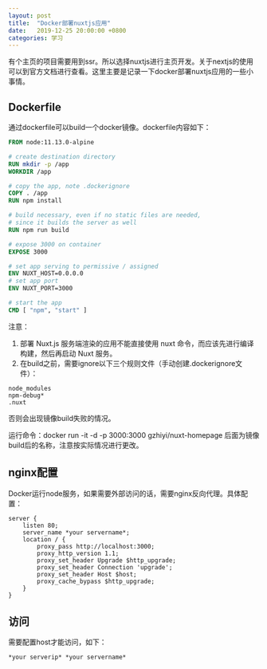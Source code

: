 ```yaml
---
layout: post
title:  "Docker部署nuxtjs应用"
date:   2019-12-25 20:00:00 +0800
categories: 学习
---
```


有个主页的项目需要用到ssr。所以选择nuxtjs进行主页开发。关于nextjs的使用可以到官方文档进行查看。这里主要是记录一下docker部署nuxtjs应用的一些小事情。

## Dockerfile

通过dockerfile可以build一个docker镜像。dockerfile内容如下：
```dockerfile
FROM node:11.13.0-alpine

# create destination directory
RUN mkdir -p /app
WORKDIR /app

# copy the app, note .dockerignore
COPY . /app
RUN npm install

# build necessary, even if no static files are needed,
# since it builds the server as well
RUN npm run build

# expose 3000 on container
EXPOSE 3000

# set app serving to permissive / assigned
ENV NUXT_HOST=0.0.0.0
# set app port
ENV NUXT_PORT=3000

# start the app
CMD [ "npm", "start" ]
```

注意：
1. 部署 Nuxt.js 服务端渲染的应用不能直接使用 nuxt 命令，而应该先进行编译构建，然后再启动 Nuxt 服务。
2. 在build之前，需要ignore以下三个规则文件（手动创建.dockerignore文件）：

```
node_modules
npm-debug*
.nuxt
```

否则会出现镜像build失败的情况。

运行命令：docker run -it -d -p 3000:3000 gzhiyi/nuxt-homepage  后面为镜像build后的名称，注意按实际情况进行更改。

## nginx配置

Docker运行node服务，如果需要外部访问的话，需要nginx反向代理。具体配置：

```nginx
server {
    listen 80;
    server_name *your servername*;
    location / {
        proxy_pass http://localhost:3000;
        proxy_http_version 1.1;
        proxy_set_header Upgrade $http_upgrade;
        proxy_set_header Connection 'upgrade';
        proxy_set_header Host $host;
        proxy_cache_bypass $http_upgrade;
    }
}
```
## 访问
需要配置host才能访问，如下：

```hosts
*your serverip* *your servername*
```